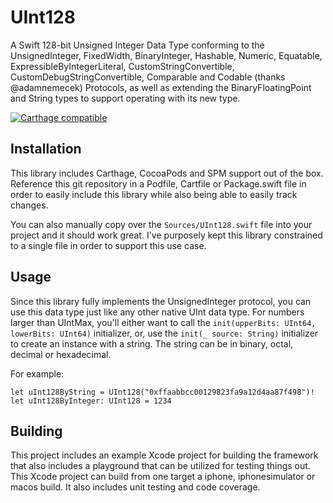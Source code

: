 # UInt128
A Swift 128-bit Unsigned Integer Data Type conforming to the UnsignedInteger,
FixedWidth, BinaryInteger, Hashable, Numeric, Equatable,
ExpressibleByIntegerLiteral, CustomStringConvertible, CustomDebugStringConvertible,
Comparable and Codable (thanks @adamnemecek) Protocols,
as well as extending the BinaryFloatingPoint and String types to support operating
with its new type.

[![Carthage compatible](https://img.shields.io/badge/Carthage-compatible-4BC51D.svg?style=flat)](https://github.com/Carthage/Carthage)

## Installation
This library includes Carthage, CocoaPods and SPM support out of the box.
Reference this git repository in a Podfile, Cartfile or Package.swift file in
order to easily include this library while also being able to easily track
changes.

You can also manually copy over the `Sources/UInt128.swift` file into your project
and it should work great. I've purposely kept this library constrained to a
single file in order to support this use case.

## Usage
Since this library fully implements the UnsignedInteger protocol, you can use
this data type just like any other native UInt data type. For numbers larger
than UIntMax, you'll either want to call the `init(upperBits: UInt64, lowerBits:
UInt64)` initializer, or, use the `init(_ source: String)` initializer to
create an instance with a string.  The string can be in binary, octal, decimal
or hexadecimal.

For example:

    let uInt128ByString = UInt128("0xffaabbcc00129823fa9a12d4aa87f498")!
    let uInt128ByInteger: UInt128 = 1234

## Building
This project includes an example Xcode project for building the framework that
also includes a playground that can be utilized for testing things out. This
Xcode project can build from one target a iphone, iphonesimulator or macos
build. It also includes unit testing and code coverage.
